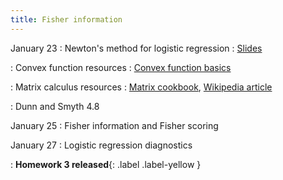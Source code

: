```yaml
---
title: Fisher information
---
```


January 23
: Newton's method for logistic regression
  : [Slides](https://sta711-s23.github.io/slides/lecture_6.pdf)
  
: Convex function resources 
  : [Convex function basics](https://wiki.math.ntnu.no/_media/tma4180/2016v/note2.pdf)
  
: Matrix calculus resources
  : [Matrix cookbook](https://www.math.uwaterloo.ca/~hwolkowi/matrixcookbook.pdf), [Wikipedia article](https://en.wikipedia.org/wiki/Matrix_calculus)
  
: Dunn and Smyth 4.8

January 25
: Fisher information and Fisher scoring

January 27
: Logistic regression diagnostics

: **Homework 3 released**{: .label .label-yellow }